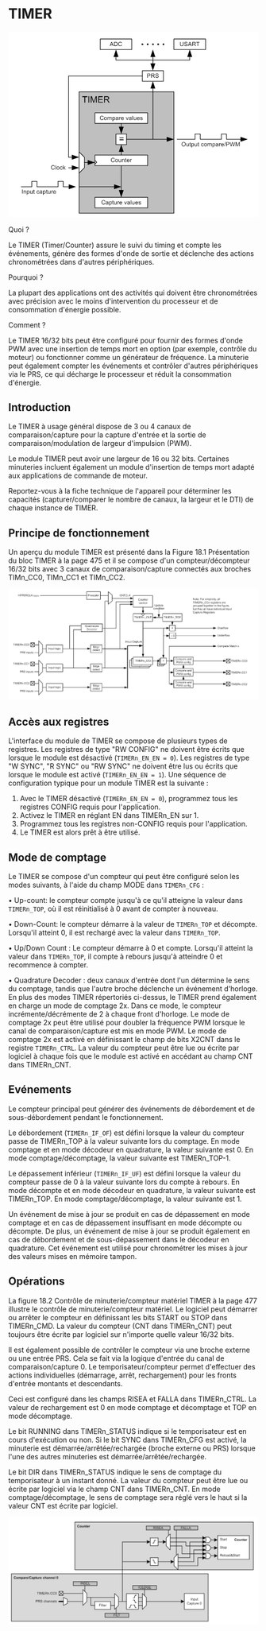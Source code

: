 # TIMER

![alt text](image.png)

Quoi ?

Le TIMER (Timer/Counter) assure le suivi du timing et compte les événements, génère des formes d'onde de sortie et déclenche des actions chronométrées dans d'autres périphériques.

Pourquoi ?

La plupart des applications ont des activités qui doivent être chronométrées avec précision avec le moins d'intervention du processeur et de consommation d'énergie possible.

Comment ?

Le TIMER 16/32 bits peut être configuré pour fournir des formes d'onde PWM avec une insertion de temps mort en option (par exemple, contrôle du moteur) ou fonctionner comme un générateur de fréquence. La minuterie peut également compter les événements et contrôler d'autres périphériques via le PRS, ce qui décharge le processeur et réduit la consommation d'énergie.

## Introduction

Le TIMER à usage général dispose de 3 ou 4 canaux de comparaison/capture pour la capture d'entrée et la sortie de comparaison/modulation de largeur d'impulsion (PWM).

Le module TIMER peut avoir une largeur de 16 ou 32 bits. Certaines minuteries incluent également un module d'insertion de temps mort adapté aux applications de commande de moteur.

Reportez-vous à la fiche technique de l'appareil pour déterminer les capacités
 (capturer/comparer le nombre de canaux, la largeur et le DTI) de chaque instance de TIMER.

 ## Principe de fonctionnement

Un aperçu du module TIMER est présenté dans la Figure 18.1 Présentation du bloc TIMER à la page 475 et il se compose d'un compteur/décompteur 16/32 bits avec 3 canaux de comparaison/capture connectés aux broches TIMn_CC0, TIMn_CC1 et TIMn_CC2.

 ![alt text](image-1.png)

## Accès aux registres

L'interface du module de TIMER se compose de plusieurs types de registres. Les registres de type "RW CONFIG" ne doivent être écrits que lorsque le module est désactivé (`TIMERn_EN_EN = 0`). Les registres de type "W SYNC", "R SYNC" ou "RW SYNC" ne doivent être lus ou écrits que lorsque le module est activé (`TIMERn_EN_EN = 1`). Une séquence de configuration typique pour un module TIMER est la suivante :

1. Avec le TIMER désactivé (`TIMERn_EN_EN = 0`), programmez tous les registres CONFIG requis pour l'application.
2. Activez le TIMER en réglant EN dans TIMERn_EN sur 1.
3. Programmez tous les registres non-CONFIG requis pour l'application.
4. Le TIMER est alors prêt à être utilisé.

## Mode de comptage

Le TIMER se compose d'un compteur qui peut être configuré selon les modes suivants, à l'aide du champ MODE dans `TIMERn_CFG` :

• Up-count: le compteur compte jusqu'à ce qu'il atteigne la valeur dans `TIMERn_TOP`, où il est réinitialisé à 0 avant de compter à nouveau.

• Down-Count: le compteur démarre à la valeur de `TIMERn_TOP` et décompte. Lorsqu'il atteint 0, il est rechargé avec la valeur dans `TIMERn_TOP`.

• Up/Down Count : Le compteur démarre à 0 et compte. Lorsqu'il atteint la valeur dans `TIMERn_TOP`, il compte à rebours jusqu'à atteindre 0 et recommence à compter.

• Quadrature Decoder : deux canaux d'entrée dont l'un détermine le sens du comptage, tandis que l'autre broche déclenche un événement d'horloge. En plus des modes TIMER répertoriés ci-dessus, le TIMER prend également en charge un mode de comptage 2x. Dans ce mode, le compteur incrémente/décrémente de 2 à chaque front d'horloge. Le mode de comptage 2x peut être utilisé pour doubler la fréquence PWM lorsque le canal de comparaison/capture est mis en mode PWM. Le mode de comptage 2x est activé en définissant le champ de bits X2CNT dans le registre `TIMERn_CTRL`. La valeur du compteur peut être lue ou écrite par logiciel à chaque fois que le module est activé en accédant au champ CNT dans TIMERn_CNT.

## Evénements

Le compteur principal peut générer des événements de débordement et de sous-débordement pendant le fonctionnement.

Le débordement (`TIMERn_IF_OF`) est défini lorsque la valeur du compteur passe de TIMERn_TOP à la valeur suivante lors du comptage. En mode comptage et en mode décodeur en quadrature, la valeur suivante est 0. En mode comptage/décomptage, la valeur suivante est TIMERn_TOP-1.

Le dépassement inférieur (`TIMERn_IF_UF`) est défini lorsque la valeur du compteur passe de 0 à la valeur suivante lors du compte à rebours. En mode décompte et en mode décodeur en quadrature, la valeur suivante est TIMERn_TOP. En mode comptage/décomptage, la valeur suivante est 1.

Un événement de mise à jour se produit en cas de dépassement en mode comptage et en cas de dépassement insuffisant en mode décompte ou décompte. De plus, un événement de mise à jour se produit également en cas de débordement et de sous-dépassement dans le décodeur en quadrature. Cet événement est utilisé pour chronométrer les mises à jour des valeurs mises en mémoire tampon.

## Opérations

La figure 18.2 Contrôle de minuterie/compteur matériel TIMER à la page 477 illustre le contrôle de minuterie/compteur matériel. Le logiciel peut démarrer ou arrêter le compteur en définissant les bits START ou STOP dans TIMERn_CMD. La valeur du compteur (CNT dans TIMERn_CNT) peut toujours être écrite par logiciel sur n'importe quelle valeur 16/32 bits.

Il est également possible de contrôler le compteur via une broche externe ou une entrée PRS. Cela se fait via la logique d'entrée du canal de comparaison/capture 0. Le temporisateur/compteur permet d'effectuer des actions individuelles (démarrage, arrêt, rechargement) pour les fronts d'entrée montants et descendants.


Ceci est configuré dans les champs RISEA et FALLA dans TIMERn_CTRL. La valeur de rechargement est 0 en mode comptage et décomptage et TOP en mode décomptage.

Le bit RUNNING dans TIMERn_STATUS indique si le temporisateur est en cours d'exécution ou non. Si le bit SYNC dans TIMERn_CFG est activé, la minuterie est démarrée/arrêtée/rechargée (broche externe ou PRS) lorsque l'une des autres minuteries est démarrée/arrêtée/rechargée.

Le bit DIR dans TIMERn_STATUS indique le sens de comptage du temporisateur à un instant donné. La valeur du compteur peut être lue ou écrite par logiciel via le champ CNT dans TIMERn_CNT. En mode comptage/décomptage, le sens de comptage sera réglé vers le haut si la valeur CNT est écrite par logiciel.

![alt text](image-2.png)